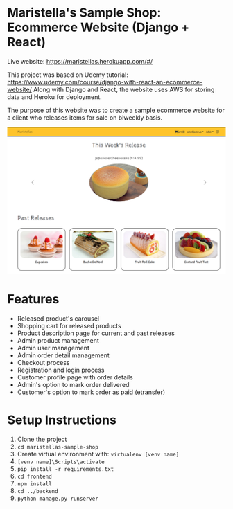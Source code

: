 # Maristella's Sample Shop: Ecommerce Website (Django + React)

Live website: https://maristellas.herokuapp.com/#/

This project was based on Udemy tutorial: https://www.udemy.com/course/django-with-react-an-ecommerce-website/
Along with Django and React, the website uses AWS for storing data and Heroku for deployment.

The purpose of this website was to create a sample ecommerce website for a client who releases items for sale on biweekly basis.

![SampleHome](https://github.com/hyunseo6579/maristellas-sample-shop/blob/master/resources/SampleHome.png)

# Features
- Released product's carousel
- Shopping cart for released products
- Product description page for current and past releases
- Admin product management
- Admin user management
- Admin order detail management
- Checkout process
- Registration and login process
- Customer profile page with order details
- Admin's option to mark order delivered
- Customer's option to mark order as paid (etransfer)

# Setup Instructions
1. Clone the project
2. `cd maristellas-sample-shop`
3. Create virtual environment with: `virtualenv [venv name]`
4. `[venv name]\Scripts\activate`
5. `pip install -r requirements.txt`
6. `cd frontend`
7. `npm install`
8. `cd ../backend`
9. `python manage.py runserver`
